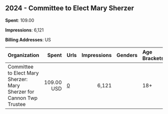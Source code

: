 ## 2024 - Committee to Elect Mary Sherzer 
**Spent**: 109.00

**Impressions**: 6,121

**Billing Addresses**: US

|Organization|Spent|Urls|Impressions|Genders|Age Brackets|Country Codes|
|:---|---:|:---|---:|:---|:---|:---|
|Committee to Elect Mary Sherzer: Mary Sherzer for Cannon Twp Trustee|109.00 USD|[0](https://www.snap.com/political-ads/asset/80b076cff48eda6be26ca9033eb3e0f2b9b41bc59cb58ca647fec91469efd041?mediaType=mp4)|6,121||18+|united states|
